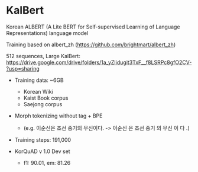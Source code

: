 # KalBert
Korean ALBERT (A Lite BERT for Self-supervised Learning of Language Representations) language model

Training based on albert_zh (https://github.com/brightmart/albert_zh)

512 sequences, Large KalBert:
https://drive.google.com/drive/folders/1a_yZIidugit3TxF__f8LSRPc8gfO2CV-?usp=sharing

* Training data: ~6GB
  - Korean Wiki
  - Kaist Book corpus
  - Saejong corpus
  
* Morph tokenizing without tag + BPE
  - (e.g. 이순신은 조선 중기의 무신이다. -> 이순신 은 조선 중기 의 무신 이 다 .)
  
* Training steps: 191,000

* KorQuAD v 1.0 Dev set
  - f1: 90.01, em: 81.26

